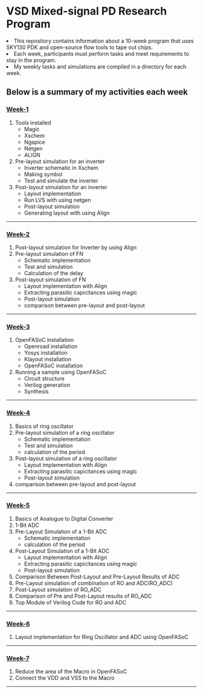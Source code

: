 # VSD Mixed-signal PD Research Program 
<li> This repository contains information about a 10-week program that uses SKY130 PDK and open-source flow tools to tape out chips.
<li> Each week, participants must perform tasks and meet requirements to stay in the program.
<li> My weekly tasks and simulations are compiled in a directory for each week.
  
## Below is a summary of my activities each week
  
### [Week-1](https://github.com/syedimaduddin/msvsd4bituc/tree/main/Week-1)
1. Tools installed
    - Magic
    - Xschem
    - Ngspice
    - Netgen
    - ALIGN
2. Pre-layout simulation for an inverter
    - Inverter schematic in Xschem
    - Making symbol
    - Test and simulate the inverter
3. Post-layout simulation for an inverter
    - Layout implementation
    - Run LVS with using netgen 
    - Post-layout simulation
    - Generating layout with using Align

<hr>
  
### [Week-2](https://github.com/syedimaduddin/msvsd4bituc/tree/main/Week-2)
1. Post-layout simulation for Inverter by using Align 
2. Pre-layout simulation of FN
    - Schematic implementation
    - Test and simulation
    - Calculation of the delay
3. Post-layout simulation of FN
    - Layout implementation with Align
    - Extracting parasitic capicitances using magic
    - Post-layout simulation
    - comparison between pre-layout and post-layout

<hr>
  
### [Week-3](https://github.com/syedimaduddin/msvsd4bituc/tree/main/Week-3)
1. OpenFASoC installation
    - Openroad installation
    - Yosys installation
    - Klayout installation
    - OpenFASoC installation
2. Running a sample using OpenFASoC
    - Circuit structure
    - Verilog generation
    - Synthesis

<hr>

### [Week-4](https://github.com/syedimaduddin/msvsd4bituc/tree/main/Week-4)
1. Basics of ring oscillator
2. Pre-layout simulation of a ring oscillator
    - Schematic implementation
    - Test and simulation
    - calculation of the period
3. Post-layout simulation of a ring oscillator
    - Layout implementation with Align
    - Extracting parasitic capicitances using magic
    - Post-layout simulation
4. comparison between pre-layout and post-layout

<hr>

### [Week-5](https://github.com/syedimaduddin/msvsd4bituc/tree/main/Week-5)
1. Basics of Analogue to Digital Converter
2. 1-Bit ADC
3. Pre-Layout Simulation of a 1-Bit ADC
    - Schematic implementation
    - calculation of the period
4. Post-Layout Simulation of a 1-Bit ADC
    - Layout implementation with Align
    - Extracting parasitic capicitances using magic
    - Post-layout simulation
5. Comparison Between Post-Layout and Pre-Layout Results of ADC
6. Pre-Layout simulation of combination of RO and ADC(RO_ADC)
7. Post-Layout simulation of RO_ADC
8. Comparison of Pre and Post-Layout results of RO_ADC
9. Top Module of Verilog Code for RO and ADC

<hr>

### [Week-6](https://github.com/syedimaduddin/msvsd4bituc/tree/main/Week-6)
1. Layout implementation for Ring Oscillator and ADC using OpenFASoC

<hr>

### [Week-7](https://github.com/syedimaduddin/msvsd4bituc/tree/main/Week-7)
1. Reduce the area of the Macro in OpenFASoC
2. Connect the VDD and VSS to the Macro
<hr>
  
<!-- # Acknowledgement -->
